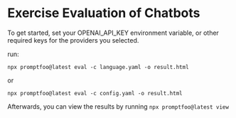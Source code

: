 # Exercise Evaluation of Chatbots

To get started, set your OPENAI_API_KEY environment variable, or other required keys for the providers you selected.

run:
```
npx promptfoo@latest eval -c language.yaml -o result.html
```

or

```
npx promptfoo@latest eval -c config.yaml -o result.html
```

Afterwards, you can view the results by running `npx promptfoo@latest view`
